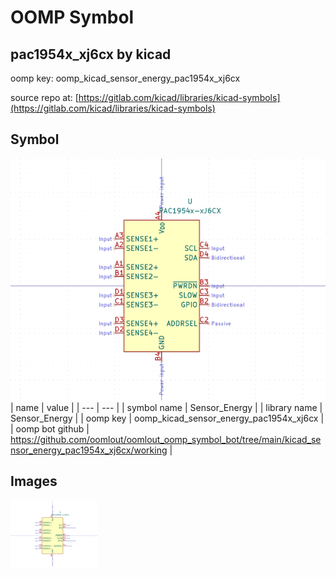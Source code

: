 # OOMP Symbol  
## pac1954x_xj6cx  by kicad  
  
oomp key: oomp_kicad_sensor_energy_pac1954x_xj6cx  
  
source repo at: [https://gitlab.com/kicad/libraries/kicad-symbols](https://gitlab.com/kicad/libraries/kicad-symbols)  
## Symbol  
  
[![working.png](working_600.png)](working.png)  
| name | value | 
| --- | --- | 
| symbol name | Sensor_Energy | 
| library name | Sensor_Energy | 
| oomp key | oomp_kicad_sensor_energy_pac1954x_xj6cx | 
| oomp bot github | https://github.com/oomlout/oomlout_oomp_symbol_bot/tree/main/kicad_sensor_energy_pac1954x_xj6cx/working | 
## Images  
  
[![working.png](working_140.png)](working.png)  
